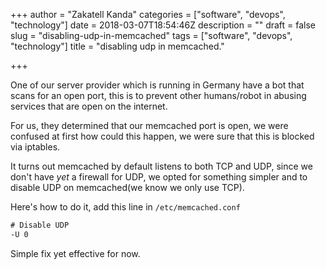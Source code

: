 +++
author = "Zakatell Kanda"
categories = ["software", "devops", "technology"]
date = 2018-03-07T18:54:46Z
description = ""
draft = false
slug = "disabling-udp-in-memcached"
tags = ["software", "devops", "technology"]
title = "disabling udp in memcached."

+++

One of our server provider which is running in Germany have a bot that scans for an open port, this is to prevent other humans/robot in abusing services that are open on the internet.

For us, they determined that our memcached port is open, we were confused at first how could this happen, we were sure that this is blocked via iptables.

It turns out memcached by default listens to both TCP and UDP, since we don't have *yet* a firewall for UDP, we opted for something simpler and to disable UDP on memcached(we know we only use TCP).

Here's how to do it, add this line in `/etc/memcached.conf`

```txt
# Disable UDP
-U 0
```

Simple fix yet effective for now.
